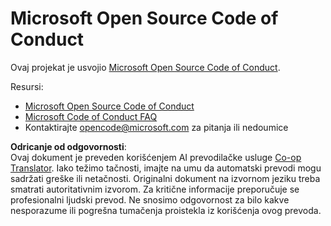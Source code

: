 <!--
CO_OP_TRANSLATOR_METADATA:
{
  "original_hash": "e8b14f0e66db374a2ada46e25fac88ae",
  "translation_date": "2025-06-12T09:22:45+00:00",
  "source_file": "CODE_OF_CONDUCT.md",
  "language_code": "sr"
}
-->
# Microsoft Open Source Code of Conduct

Ovaj projekat je usvojio [Microsoft Open Source Code of Conduct](https://opensource.microsoft.com/codeofconduct/).

Resursi:

- [Microsoft Open Source Code of Conduct](https://opensource.microsoft.com/codeofconduct/)
- [Microsoft Code of Conduct FAQ](https://opensource.microsoft.com/codeofconduct/faq/)
- Kontaktirajte [opencode@microsoft.com](mailto:opencode@microsoft.com) za pitanja ili nedoumice

**Odricanje od odgovornosti**:  
Ovaj dokument je preveden korišćenjem AI prevodilačke usluge [Co-op Translator](https://github.com/Azure/co-op-translator). Iako težimo tačnosti, imajte na umu da automatski prevodi mogu sadržati greške ili netačnosti. Originalni dokument na izvornom jeziku treba smatrati autoritativnim izvorom. Za kritične informacije preporučuje se profesionalni ljudski prevod. Ne snosimo odgovornost za bilo kakve nesporazume ili pogrešna tumačenja proistekla iz korišćenja ovog prevoda.